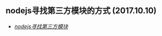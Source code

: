 ## nodejs寻找第三方模块的方式 (2017.10.10)

* [*nodejs寻找第三方模块*](http://blog.csdn.net/whynottrythis/article/details/44996229?reload)